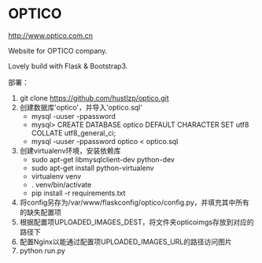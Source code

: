 OPTICO
======

http://www.optico.com.cn

Website for OPTICO company.

Lovely build with Flask & Bootstrap3.

部署：

1. git clone https://github.com/hustlzp/optico.git
2. 创建数据库'optico'，并导入'optico.sql'
    * mysql -uuser -ppassword
    * mysql> CREATE DATABASE optico DEFAULT CHARACTER SET utf8 COLLATE utf8_general_ci;
    * mysql -uuser -ppassword optico < optico.sql
3. 创建virtualenv环境，安装依赖库
    * sudo apt-get libmysqlclient-dev python-dev
    * sudo apt-get install python-virtualenv
    * virtualenv venv
    * . venv/bin/activate
    * pip install -r requirements.txt
4. 将config另存为/var/www/flaskconfig/optico/config.py，并填充其中所有的缺失配置项
5. 根据配置项UPLOADED_IMAGES_DEST，将文件夹opticoimgs存放到对应的路径下
6. 配置Nginx以能通过配置项UPLOADED_IMAGES_URL的路径访问图片
7. python run.py